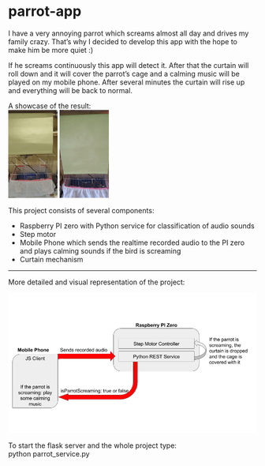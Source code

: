 # parrot-app

I have a very annoying parrot which screams almost all day and drives my family crazy. That’s why I decided to develop this app with the hope to  make him be more quiet :)

If he screams continuously this app will detect it. After that the curtain will roll down and it will cover the parrot’s cage and a calming music will be played on my mobile phone. After several minutes the curtain will rise up and everything will be back to normal.

A showcase of the result:</br>
![Screenshot](/showcase-pics/curtain-down.gif)            ![Screenshot](/showcase-pics/curtain-up.gif) 


This project consists of several components:
* Raspberry PI zero with Python service for classification of audio sounds
* Step motor
* Mobile Phone which sends the realtime recorded audio to the PI zero and plays calming sounds if the bird is screaming
* Curtain mechanism
- - - -
More detailed and visual  representation of the project:

![Screenshot](/showcase-pics/parrot-app-architecture.png)

To start the flask server and the whole project type:</br>
python parrot_service.py
